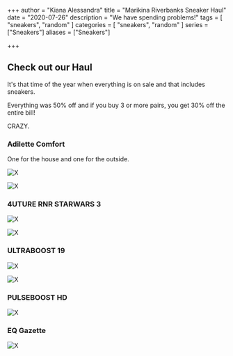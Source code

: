 +++
author = "Kiana Alessandra"
title = "Marikina Riverbanks Sneaker Haul"
date = "2020-07-26"
description = "We have spending problems!"
tags = [
    "sneakers",
    "random"
]
categories = [
    "sneakers",
    "random"
]
series = ["Sneakers"]
aliases = ["Sneakers"]

+++

## Check out our Haul

It's that time of the year when everything is on sale and that includes sneakers. 

Everything was 50% off and if you buy 3 or more pairs, you get 30% off the entire bill!

CRAZY. 

### Adilette Comfort 

One for the house and one for the outside.

![X](/sneakers/Adilette1.jpg)

![X](/sneakers/Adilette2.jpg)

### 4UTURE RNR STARWARS 3

![X](/sneakers/4UTURE_RNR_3.jpg)

![X](/sneakers/4UTURE_RNR_3_2.jpg)

### ULTRABOOST 19

![X](/sneakers/UB19DAD.jpg)

![X](/sneakers/UB19MOM.jpg)

### PULSEBOOST HD

![X](/sneakers/PulseboostHD.jpg)

### EQ Gazette

![X](/sneakers/EQGazette.jpg)